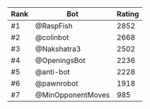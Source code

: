 Rank|Bot|Rating
---|---|---
#1|@RaspFish|2852
#2|@colinbot|2668
#3|@Nakshatra3|2502
#4|@OpeningsBot|2236
#5|@anti-bot|2228
#6|@pawnrobot|1918
#7|@MinOpponentMoves|985
